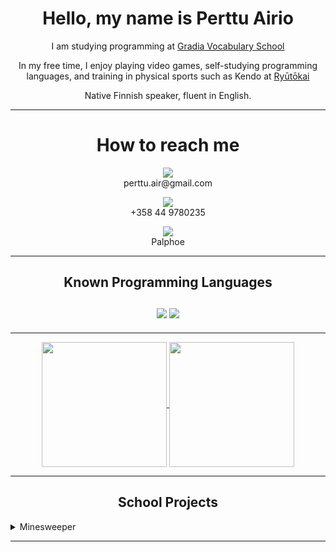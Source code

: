 <h1 align='center'>
  Hello, my name is Perttu Airio
</h1>

<p align='center'>
  I am studying programming at <a href='https://www.gradia.fi'>Gradia Vocabulary School</a>
</p>
<p align='center'>
  In my free time, I enjoy playing video games, self-studying programming languages, and training in physical sports such as Kendo at <a href='https://ryutokai.fi'>Ryūtōkai</a>
</p>

<p align='center'>
 Native Finnish speaker, fluent in English.</a>
</p>

***
<h1 align='center'>
 How to reach me
</h1>
<p align="center">
  <img src="https://img.shields.io/badge/Gmail-D14836?style=for-the-badge&logo=gmail&logoColor=white" /><br/>
  perttu.air@gmail.com
</p>

<p align="center">
  <img src="https://img.shields.io/badge/WhatsApp-25D366?style=for-the-badge&logo=whatsapp&logoColor=white" /><br/>
  +358 44 9780235
</p>

<p align="center">
  <img src="https://img.shields.io/badge/Discord-5865F2?style=for-the-badge&logo=discord&logoColor=white" /><br/>
  Palphoe
</p>

***

<h2 align='center'>
  Known Programming Languages<br/><br/>
  <img src="https://img.shields.io/badge/C%23-239120?style=for-the-badge&logo=csharp&logoColor=white" />
  <img src="https://img.shields.io/badge/Python-FFD43B?style=for-the-badge&logo=python&logoColor=blue" />
</h2>

***

<p align='center'>
  <a href="https://github.com/anuraghazra/github-readme-stats">
    <img height=200 align="center" src="https://github-readme-stats.vercel.app/api?username=Pepemake&theme=midnight-purple&include_all_commits=false&hide=stars,prs,issues&ring_color=e933f5&show_icons=true&rank_icon=github&custom_title=Statistics&card_width=400" />
  </a>
  <a href="https://github.com/anuraghazra/convoychat">
    <img height=200 align="center" src="https://github-readme-stats.vercel.app/api/top-langs/?username=Pepemake&layout=pie&theme=midnight-purple" />
  </a>
</p>

***


<h2 align='center'>
School Projects
</h2>
<details>
  <summary>Minesweeper</summary>
  
  <div align="center">
    <a href="https://github.com/Pepemake/Miinaharava.git">
      <img src="https://github-readme-stats.vercel.app/api/pin/?username=Pepemake&repo=Miinaharava&theme=midnight-purple" />
    </a>
  </div>
  
</details>

***
